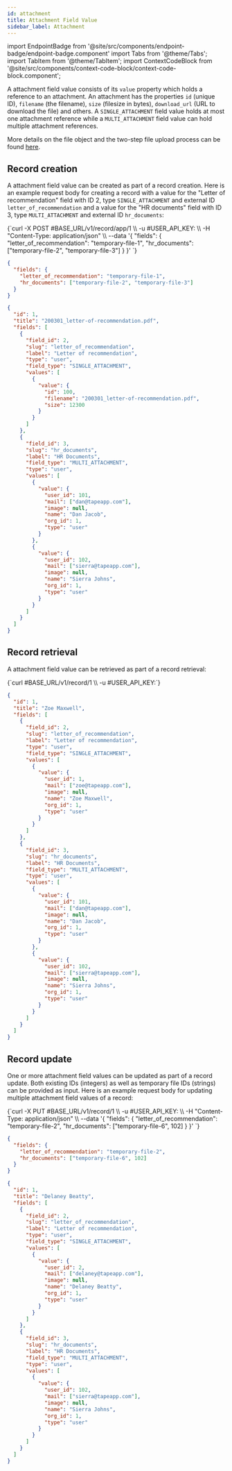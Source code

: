 ```yaml
---
id: attachment
title: Attachment Field Value
sidebar_label: Attachment
---
```


import EndpointBadge from '@site/src/components/endpoint-badge/endpoint-badge.component'
import Tabs from '@theme/Tabs';
import TabItem from '@theme/TabItem';
import ContextCodeBlock from '@site/src/components/context-code-block/context-code-block.component';

A attachment field value consists of its `value` property which holds a reference to an attachment. An attachment has the properties `id` (unique ID), `filename` (the filename), `size` (filesize in bytes), `download_url` (URL to download the file) and others.
A `SINGLE_ATTACHMENT` field value holds at most one attachment reference while a `MULTI_ATTACHMENT` field value can hold multiple attachment references.

More details on the file object and the two-step file upload process can be found [here](/docs/api/resource/file).

## Record creation

<EndpointBadge method="POST" url="https://api.tapeapp.com/v1/record/app/{app_id}" />

A attachment field value can be created as part of a record creation. Here is an example request body for creating a record with a value for the "Letter of recommendation" field with ID 2, type `SINGLE_ATTACHMENT` and external ID `letter_of_recommendation` and a value for the "HR documents" field with ID 3, type `MULTI_ATTACHMENT` and external ID `hr_documents`:

<Tabs defaultValue="curl">

<TabItem value="curl" label="cURL">
<ContextCodeBlock language="shell" title='➡️      Request'>
{`curl -X POST #BASE_URL/v1/record/app/1 \\
  -u #USER_API_KEY: \\
  -H "Content-Type: application/json" \\
  --data '{
    "fields": {
      "letter_of_recommendation": "temporary-file-1",
      "hr_documents": ["temporary-file-2", "temporary-file-3"]
    }
  }' 
`}
</ContextCodeBlock>
</TabItem>

<TabItem value="json" label="JSON">

```json title="➡️      Request">
{
  "fields": {
    "letter_of_recommendation": "temporary-file-1",
    "hr_documents": ["temporary-file-2", "temporary-file-3"]
  }
}
```

</TabItem>
</Tabs>

```json title="⬅️      Response"
{
  "id": 1,
  "title": "200301_letter-of-recommendation.pdf",
  "fields": [
    {
      "field_id": 2,
      "slug": "letter_of_recommendation",
      "label": "Letter of recommendation",
      "type": "user",
      "field_type": "SINGLE_ATTACHMENT",
      "values": [
        {
          "value": {
            "id": 100,
            "filename": "200301_letter-of-recommendation.pdf",
            "size": 12300
          }
        }
      ]
    },
    {
      "field_id": 3,
      "slug": "hr_documents",
      "label": "HR Documents",
      "field_type": "MULTI_ATTACHMENT",
      "type": "user",
      "values": [
        {
          "value": {
            "user_id": 101,
            "mail": ["dan@tapeapp.com"],
            "image": null,
            "name": "Dan Jacob",
            "org_id": 1,
            "type": "user"
          }
        },
        {
          "value": {
            "user_id": 102,
            "mail": ["sierra@tapeapp.com"],
            "image": null,
            "name": "Sierra Johns",
            "org_id": 1,
            "type": "user"
          }
        }
      ]
    }
  ]
}
```

## Record retrieval

<EndpointBadge method="GET" url="https://api.tapeapp.com/v1/record/{record_id}" />

A attachment field value can be retrieved as part of a record retrieval:

<ContextCodeBlock language="shell" title='➡️      Request'>
{`curl #BASE_URL/v1/record/1 \\
  -u #USER_API_KEY:`}
</ContextCodeBlock>

```json title='⬅️      Response'
{
  "id": 1,
  "title": "Zoe Maxwell",
  "fields": [
    {
      "field_id": 2,
      "slug": "letter_of_recommendation",
      "label": "Letter of recommendation",
      "type": "user",
      "field_type": "SINGLE_ATTACHMENT",
      "values": [
        {
          "value": {
            "user_id": 1,
            "mail": ["zoe@tapeapp.com"],
            "image": null,
            "name": "Zoe Maxwell",
            "org_id": 1,
            "type": "user"
          }
        }
      ]
    },
    {
      "field_id": 3,
      "slug": "hr_documents",
      "label": "HR Documents",
      "field_type": "MULTI_ATTACHMENT",
      "type": "user",
      "values": [
        {
          "value": {
            "user_id": 101,
            "mail": ["dan@tapeapp.com"],
            "image": null,
            "name": "Dan Jacob",
            "org_id": 1,
            "type": "user"
          }
        },
        {
          "value": {
            "user_id": 102,
            "mail": ["sierra@tapeapp.com"],
            "image": null,
            "name": "Sierra Johns",
            "org_id": 1,
            "type": "user"
          }
        }
      ]
    }
  ]
}
```

## Record update

<EndpointBadge method="PUT" url="https://api.tapeapp.com/v1/record/{record_id}" />

One or more attachment field values can be updated as part of a record update. Both existing IDs (integers) as well as temporary file IDs (strings) can be provided as input.
Here is an example request body for updating multiple attachment field values of a record:

<Tabs defaultValue="curl">

<TabItem value="curl" label="cURL">
<ContextCodeBlock language="shell" title='➡️      Request'>
{`curl -X PUT #BASE_URL/v1/record/1  \\
  -u #USER_API_KEY: \\
  -H "Content-Type: application/json" \\
  --data '{
    "fields": {
      "letter_of_recommendation": "temporary-file-2",
      "hr_documents": ["temporary-file-6", 102]
    }
  }' 
`}
</ContextCodeBlock>
</TabItem>

<TabItem value="json" label="JSON">

```json title="➡️      Request">
{
  "fields": {
    "letter_of_recommendation": "temporary-file-2",
    "hr_documents": ["temporary-file-6", 102]
  }
}
```

</TabItem>
</Tabs>

```json title='⬅️      Response'
{
  "id": 1,
  "title": "Delaney Beatty",
  "fields": [
    {
      "field_id": 2,
      "slug": "letter_of_recommendation",
      "label": "Letter of recommendation",
      "type": "user",
      "field_type": "SINGLE_ATTACHMENT",
      "values": [
        {
          "value": {
            "user_id": 2,
            "mail": ["delaney@tapeapp.com"],
            "image": null,
            "name": "Delaney Beatty",
            "org_id": 1,
            "type": "user"
          }
        }
      ]
    },
    {
      "field_id": 3,
      "slug": "hr_documents",
      "label": "HR Documents",
      "field_type": "MULTI_ATTACHMENT",
      "type": "user",
      "values": [
        {
          "value": {
            "user_id": 102,
            "mail": ["sierra@tapeapp.com"],
            "image": null,
            "name": "Sierra Johns",
            "org_id": 1,
            "type": "user"
          }
        }
      ]
    }
  ]
}
```
